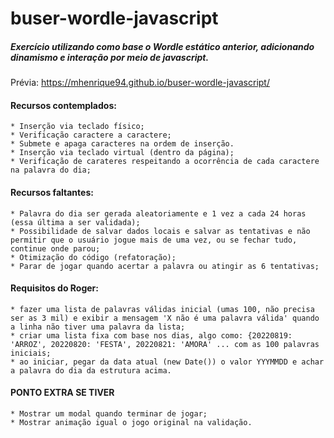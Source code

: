 # buser-wordle-javascript
##### Exercício utilizando como base o Wordle estático anterior, adicionando dinamismo e interação por meio de javascript.

Prévia:
https://mhenrique94.github.io/buser-wordle-javascript/

#### Recursos contemplados:
    * Inserção via teclado físico;
    * Verificação caractere a caractere;
    * Submete e apaga caracteres na ordem de inserção.
    * Inserção via teclado virtual (dentro da página);
    * Verificação de carateres respeitando a ocorrência de cada caractere na palavra do dia;

#### Recursos faltantes:
    * Palavra do dia ser gerada aleatoriamente e 1 vez a cada 24 horas (essa última a ser validada);
    * Possibilidade de salvar dados locais e salvar as tentativas e não permitir que o usuário jogue mais de uma vez, ou se fechar tudo, continue onde parou;
    * Otimização do código (refatoração);
    * Parar de jogar quando acertar a palavra ou atingir as 6 tentativas;

#### Requisitos do Roger:
    * fazer uma lista de palavras válidas inicial (umas 100, não precisa ser as 3 mil) e exibir a mensagem 'X não é uma palavra válida' quando a linha não tiver uma palavra da lista;
    * criar uma lista fixa com base nos dias, algo como: {20220819: 'ARROZ', 20220820: 'FESTA', 20220821: 'AMORA' ... com as 100 palavras iniciais;
    * ao iniciar, pegar da data atual (new Date()) o valor YYYMMDD e achar a palavra do dia da estrutura acima.

#### PONTO EXTRA SE TIVER
    * Mostrar um modal quando terminar de jogar;
    * Mostrar animação igual o jogo original na validação.
